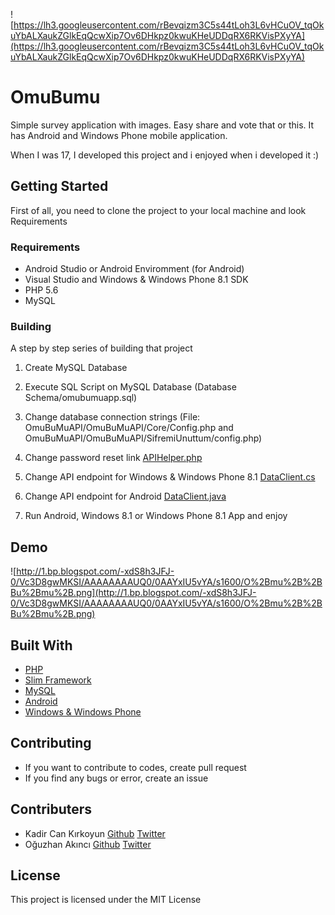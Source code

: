 ![https://lh3.googleusercontent.com/rBevqizm3C5s44tLoh3L6vHCuOV_tqOkuYbALXaukZGlkEqQcwXip7Ov6DHkpz0kwuKHeUDDqRX6RKVisPXyYA](https://lh3.googleusercontent.com/rBevqizm3C5s44tLoh3L6vHCuOV_tqOkuYbALXaukZGlkEqQcwXip7Ov6DHkpz0kwuKHeUDDqRX6RKVisPXyYA)

# OmuBumu

Simple survey application with images. Easy share and vote that or this. It has Android and Windows Phone mobile application. 

When I was 17, I developed this project and i enjoyed when i developed it :)

## Getting Started

First of all, you need to clone the project to your local machine and look Requirements

### Requirements

* Android Studio or Android Enviromment (for Android)
* Visual Studio and Windows & Windows Phone 8.1 SDK
* PHP 5.6
* MySQL

### Building

A step by step series of building that project

1. Create MySQL Database

2. Execute SQL Script on MySQL Database (Database Schema/omubumuapp.sql)

3. Change database connection strings (File: OmuBuMuAPI/OmuBuMuAPI/Core/Config.php and OmuBuMuAPI/OmuBuMuAPI/SifremiUnuttum/config.php)

4. Change password reset link [APIHelper.php](https://github.com/peacecwz/Omubumu/blob/478d7f615168cb2acfa6e043258cac47293b97c0/OmuBuMuAPI/OmuBuMuAPI/Helpers/APIHelper.php#L150)

5. Change API endpoint for Windows & Windows Phone 8.1 [DataClient.cs](https://github.com/peacecwz/Omubumu/blob/478d7f615168cb2acfa6e043258cac47293b97c0/OmuBumuUA/OmuBumu/OmuBumu.Shared/Common/DataClient.cs#L30)

6. Change API endpoint for Android [DataClient.java](https://github.com/peacecwz/Omubumu/blob/478d7f615168cb2acfa6e043258cac47293b97c0/Android/app/src/main/java/com/hsd/omubumu/Common/DataClient.java#L30)

7. Run Android, Windows 8.1 or Windows Phone 8.1 App and enjoy

## Demo

![http://1.bp.blogspot.com/-xdS8h3JFJ-0/Vc3D8gwMKSI/AAAAAAAAUQ0/0AAYxIU5vYA/s1600/O%2Bmu%2B%2BBu%2Bmu%2B.png](http://1.bp.blogspot.com/-xdS8h3JFJ-0/Vc3D8gwMKSI/AAAAAAAAUQ0/0AAYxIU5vYA/s1600/O%2Bmu%2B%2BBu%2Bmu%2B.png)

## Built With

* [PHP](http://php.net/) 
* [Slim Framework](https://www.slimframework.com/)
* [MySQL](https://www.mysql.com/)
* [Android](https://developer.android.com/)
* [Windows & Windows Phone](https://developer.microsoft.com/en-us/windows)

## Contributing

* If you want to contribute to codes, create pull request
* If you find any bugs or error, create an issue

## Contributers

* Kadir Can Kırkoyun [Github](https://github.com/kadircankirkoyun) [Twitter](https://twitter.com/kkirkoyun)
* Oğuzhan Akıncı [Github](https://github.com/oguzhanaknc) [Twitter](https://twitter.com/oguzhanaknc)

## License

This project is licensed under the MIT License
